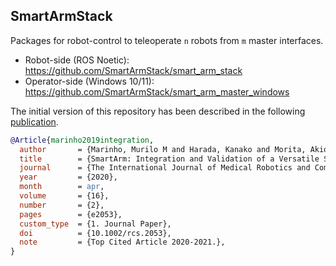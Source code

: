 ## SmartArmStack

 Packages for robot-control to teleoperate `n` robots from `m` master interfaces.
 - Robot-side (ROS Noetic): https://github.com/SmartArmStack/smart_arm_stack
 - Operator-side (Windows 10/11): https://github.com/SmartArmStack/smart_arm_master_windows
 
 The initial version of this repository has been described in the following [publication](http://doi.org/10.1002/rcs.2053).

```bibtex
@Article{marinho2019integration,
  author       = {Marinho, Murilo M and Harada, Kanako and Morita, Akio and Mitsuishi, Mamoru},
  title        = {SmartArm: Integration and Validation of a Versatile Surgical Robotic System for Constrained Workspaces},
  journal      = {The International Journal of Medical Robotics and Computer Assisted Surgery (IJMRCAS)},
  year         = {2020},
  month        = apr,
  volume       = {16},
  number       = {2},
  pages        = {e2053},
  custom_type  = {1. Journal Paper},
  doi          = {10.1002/rcs.2053},
  note         = {Top Cited Article 2020-2021.},
}
```
